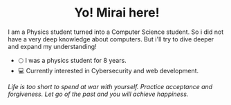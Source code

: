 <h1 align="center">Yo! Mirai here!</h1>

I am a Physics student turned into a Computer Science student. So i did not have a very deep knowledge about computers. But i'll try to dive deeper and expand my understanding!

- 🌕 I was a physics student for 8 years.
- 💻 Currently interested in Cybersecurity and web development.

_Life is too short to spend at war with yourself. Practice acceptance and forgiveness. Let go of the past and you will achieve happiness._

